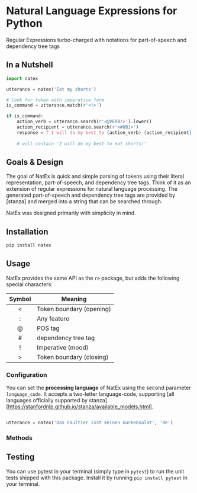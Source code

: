 # **Nat**ural Language **Ex**pressions for Python
Regular Expressions turbo-charged with notations for part-of-speech and dependency tree tags

## In a Nutshell
```python
import natex

utterance = natex('Eat my shorts')

# look for token with imperative form
is_command = utterance.match(r'<!>')

if is_command:
	action_verb = utterance.search(r'<@VERB!>').lower()
	action_recipient = utterance.search(r'<#OBJ>')
	response = f'I will do my best to {action_verb} {action_recipient}!'
	
	# will contain 'I will do my best to eat shorts!'

```

## Goals & Design
The goal of NatEx is quick and simple parsing of tokens using their literal representation, part-of-speech, and dependency tree tags.
Think of it as an extension of regular expressions for natural language processing. The generated part-of-speech and dependency tree tags are provided by [stanza] and merged into a string that can be searched through.

NatEx was designed primarily with simplicity in mind. 

## Installation

```bash
pip install natex
```

## Usage
NatEx provides the same API as the `re` package, but adds the following special characters:

| Symbol | Meaning                  |
|:------:| ------------------------ |
| <      | Token boundary (opening) | 
| :      | Any feature 	 	        | 
| @      | POS tag                  | 
| #      | dependency tree tag      | 
| !      | Imperative (mood)        | 
| >      | Token boundary (closing) | 


### Configuration
You can set the **processing language** of NatEx using the second parameter `language_code`. 
It accepts a two-letter language-code, supporting [all languages officially supported by stanza][https://stanfordnlp.github.io/stanza/available_models.html].

```python

utterance = natex('Das Faultier isst keinen Gurkensalat', 'de')

```

### Methods

## Testing
You can use pytest in your terminal (simply type in `pytest`) to run the unit tests shipped with this package.
Install it by running `pip install pytest` in your terminal.